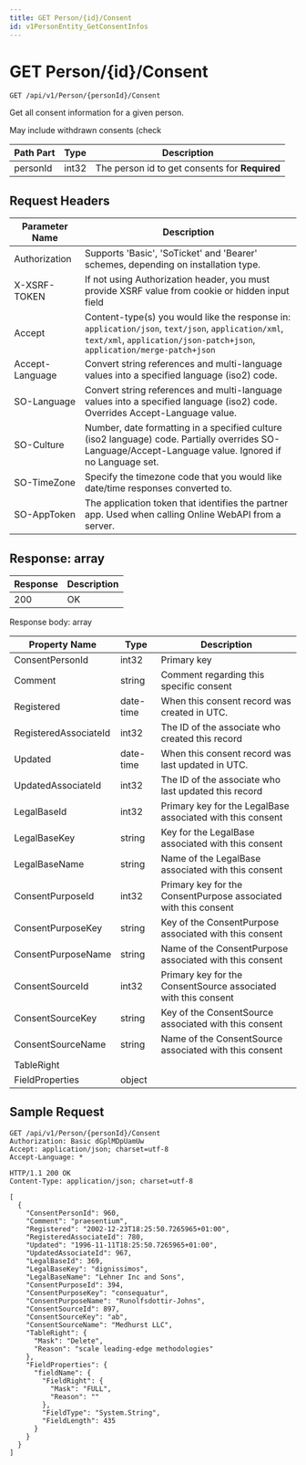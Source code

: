 ```yaml
---
title: GET Person/{id}/Consent
id: v1PersonEntity_GetConsentInfos
---
```


# GET Person/{id}/Consent

```http
GET /api/v1/Person/{personId}/Consent
```

Get all consent information for a given person.

May include withdrawn consents (check




| Path Part | Type | Description |
|-----------|------|-------------|
| personId | int32 | The person id to get consents for **Required** |



## Request Headers

| Parameter Name | Description |
|----------------|-------------|
| Authorization  | Supports 'Basic', 'SoTicket' and 'Bearer' schemes, depending on installation type. |
| X-XSRF-TOKEN   | If not using Authorization header, you must provide XSRF value from cookie or hidden input field |
| Accept         | Content-type(s) you would like the response in: `application/json`, `text/json`, `application/xml`, `text/xml`, `application/json-patch+json`, `application/merge-patch+json` |
| Accept-Language | Convert string references and multi-language values into a specified language (iso2) code. |
| SO-Language | Convert string references and multi-language values into a specified language (iso2) code. Overrides Accept-Language value. |
| SO-Culture | Number, date formatting in a specified culture (iso2 language) code. Partially overrides SO-Language/Accept-Language value. Ignored if no Language set. |
| SO-TimeZone | Specify the timezone code that you would like date/time responses converted to. |
| SO-AppToken | The application token that identifies the partner app. Used when calling Online WebAPI from a server. |


## Response: array



| Response | Description |
|----------------|-------------|
| 200 | OK |

Response body: array

| Property Name | Type |  Description |
|----------------|------|--------------|
| ConsentPersonId | int32 | Primary key |
| Comment | string | Comment regarding this specific consent |
| Registered | date-time | When this consent record was created  in UTC. |
| RegisteredAssociateId | int32 | The ID of the associate who created this record |
| Updated | date-time | When this consent record was last updated  in UTC. |
| UpdatedAssociateId | int32 | The ID of the associate who last updated this record |
| LegalBaseId | int32 | Primary key for the LegalBase associated with this consent |
| LegalBaseKey | string | Key for the LegalBase associated with this consent |
| LegalBaseName | string | Name of the LegalBase associated with this consent |
| ConsentPurposeId | int32 | Primary key for the ConsentPurpose associated with this consent |
| ConsentPurposeKey | string | Key of the ConsentPurpose associated with this consent |
| ConsentPurposeName | string | Name of the ConsentPurpose associated with this consent |
| ConsentSourceId | int32 | Primary key for the ConsentSource associated with this consent |
| ConsentSourceKey | string | Key of the ConsentSource associated with this consent |
| ConsentSourceName | string | Name of the ConsentSource associated with this consent |
| TableRight |  |  |
| FieldProperties | object |  |

## Sample Request

```http!
GET /api/v1/Person/{personId}/Consent
Authorization: Basic dGplMDpUamUw
Accept: application/json; charset=utf-8
Accept-Language: *
```

```http_
HTTP/1.1 200 OK
Content-Type: application/json; charset=utf-8

[
  {
    "ConsentPersonId": 960,
    "Comment": "praesentium",
    "Registered": "2002-12-23T18:25:50.7265965+01:00",
    "RegisteredAssociateId": 780,
    "Updated": "1996-11-11T18:25:50.7265965+01:00",
    "UpdatedAssociateId": 967,
    "LegalBaseId": 369,
    "LegalBaseKey": "dignissimos",
    "LegalBaseName": "Lehner Inc and Sons",
    "ConsentPurposeId": 394,
    "ConsentPurposeKey": "consequatur",
    "ConsentPurposeName": "Runolfsdottir-Johns",
    "ConsentSourceId": 897,
    "ConsentSourceKey": "ab",
    "ConsentSourceName": "Medhurst LLC",
    "TableRight": {
      "Mask": "Delete",
      "Reason": "scale leading-edge methodologies"
    },
    "FieldProperties": {
      "fieldName": {
        "FieldRight": {
          "Mask": "FULL",
          "Reason": ""
        },
        "FieldType": "System.String",
        "FieldLength": 435
      }
    }
  }
]
```